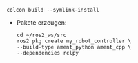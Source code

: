 ```Shell
colcon build --symlink-install
```

- Pakete erzeugen: 
	```Shell
	cd ~/ros2_ws/src
	ros2 pkg create my_robot_controller \ 
	--build-type ament_python ament_cpp \ 
	--dependencies rclpy 
	```